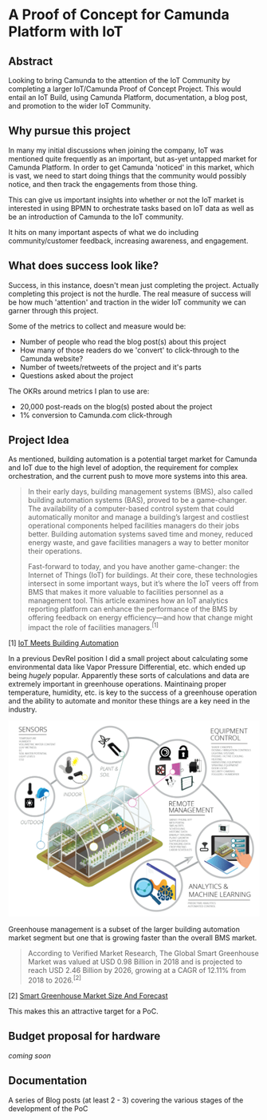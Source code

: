 # A Proof of Concept for Camunda Platform with IoT

## Abstract
Looking to bring Camunda to the attention of the IoT Community by completing a larger IoT/Camunda Proof of Concept Project. This would entail an IoT Build, using Camunda Platform, documentation, a blog post, and promotion to the wider IoT Community.

## Why pursue this project
In many my initial discussions when joining the company, IoT was mentioned quite frequently as an important, but as-yet untapped market for Camunda Platform. In order to get Camunda 'noticed' in this market, which is vast, we need to start doing things that the community would possibly notice, and then track the engagements from those thing.

This can give us important insights into whether or not the IoT market is interested in using BPMN to orchestrate tasks based on IoT data as well as be an introduction of Camunda to the IoT community.

It hits on many important aspects of what we do including community/customer feedback, increasing awareness, and engagement.

## What does success look like?
Success, in this instance, doesn't mean just completing the project. Actually completing this project is not the hurdle. The real measure of success will be how much 'attention' and traction in the wider IoT community we can garner through this project.

Some of the metrics to collect and measure would be:

- Number of people who read the blog post(s) about this project
- How many of those readers do we 'convert' to click-through to the Camunda website?
- Number of tweets/retweets of the project and it's parts
- Questions asked about the project

The OKRs around metrics I plan to use are:
- 20,000 post-reads on the blog(s) posted about the project
- 1% conversion to Camunda.com click-through

## Project Idea

As mentioned, building automation is a potential target market for Camunda and IoT due to the high level of adoption, the requirement for complex orchestration, and the current push to move more systems into this area.

> In their early days, building management systems (BMS), also called building automation systems (BAS), proved to be a game-changer. The availability of a computer-based control system that could automatically monitor and manage a building’s largest and costliest operational components helped facilities managers do their jobs better. Building automation systems saved time and money, reduced energy waste, and gave facilities managers a way to better monitor their operations.
>
> Fast-forward to today, and you have another game-changer: the Internet of Things (IoT) for buildings. At their core, these technologies intersect in some important ways, but it’s where the IoT veers off from BMS that makes it more valuable to facilities personnel as a management tool. This article examines how an IoT analytics reporting platform can enhance the performance of the BMS by offering feedback on energy efficiency—and how that change might impact the role of facilities managers.<sup>[1]</sup>

[1] [IoT Meets Building Automation](https://www.iotforall.com/iot-meets-building-automation)

In a previous DevRel position I did a small project about calculating some environmental data like Vapor Pressure Differential, etc. which ended up being *hugely* popular. Apparently these sorts of calculations and data are extremely important in greenhouse operations. Maintinaing proper temperature, humidity, etc. is key to the success of a greenhouse operation and the ability to automate and monitor these things are a key need in the industry.

![Greenhouse automation](images/smart-greenhouse-overview-01.png)

Greenhouse management is a subset of the larger building automation market segment but one that is growing faster than the overall BMS market.

> According to Verified Market Research, The Global Smart Greenhouse Market was valued at USD 0.98 Billion in 2018 and is projected to reach USD 2.46 Billion by 2026, growing at a CAGR of 12.11% from 2018 to 2026.<sup>[2]</sup>

[2] [Smart Greenhouse Market Size And Forecast](https://www.verifiedmarketresearch.com/product/global-smart-greenhouse-market-size-and-forecast-to-2025/)

This makes this an attractive target for a PoC. 

## Budget proposal for hardware
*coming soon*

## Documentation
A series of Blog posts (at least 2 - 3) covering the various stages of the development of the PoC
